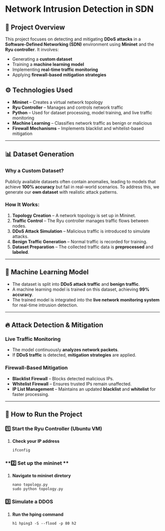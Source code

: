 # **Network Intrusion Detection in SDN**

## 📌 Project Overview  
This project focuses on detecting and mitigating **DDoS attacks** in a **Software-Defined Networking (SDN)** environment using **Mininet** and the **Ryu controller**. It involves:  
- Generating a **custom dataset**  
- Training a **machine learning model**  
- Implementing **real-time traffic monitoring**  
- Applying **firewall-based mitigation strategies**  

## ⚙️ Technologies Used  
- **Mininet** – Creates a virtual network topology  
- **Ryu Controller** – Manages and controls network traffic  
- **Python** – Used for dataset processing, model training, and live traffic monitoring  
- **Machine Learning** – Classifies network traffic as benign or malicious  
- **Firewall Mechanisms** – Implements blacklist and whitelist-based mitigation  

---

## 📊 Dataset Generation  

### **Why a Custom Dataset?**  
Publicly available datasets often contain anomalies, leading to models that achieve **100% accuracy** but fail in real-world scenarios. To address this, we generate our **own dataset** with realistic attack patterns.  

### **How It Works:**  
1. **Topology Creation** – A network topology is set up in Mininet.  
2. **Traffic Control** – The Ryu controller manages traffic flows between nodes.  
3. **DDoS Attack Simulation** – Malicious traffic is introduced to simulate attacks.  
4. **Benign Traffic Generation** – Normal traffic is recorded for training.  
5. **Dataset Preparation** – The collected traffic data is **preprocessed** and **labeled**.  

---

## 🧠 Machine Learning Model  

- The dataset is split into **DDoS attack traffic** and **benign traffic**.  
- A machine learning model is trained on this dataset, achieving **99% accuracy**.  
- The trained model is integrated into the **live network monitoring system** for real-time intrusion detection.  

---

## 🔥 Attack Detection & Mitigation  

### **Live Traffic Monitoring**  
- The model continuously **analyzes network packets**.  
- If **DDoS traffic** is detected, **mitigation strategies** are applied.  

### **Firewall-Based Mitigation**  
- **Blacklist Firewall** – Blocks detected malicious IPs.  
- **Whitelist Firewall** – Ensures trusted IPs remain unaffected.  
- **IP List Management** – Maintains an updated **blacklist** and **whitelist** for faster processing.  

---

## 🚀 How to Run the Project  

### **1️⃣ Start the Ryu Controller (Ubuntu VM)**  
1. **Check your IP address**  
   ```bash
   ifconfig

### **2️⃣ Set up the mininet **  
1. **Navigate to mininet diretory**  
    ```run the following
    nano topology.py
    sudo python topology.py

### **3️⃣ Simulate a DDOS**  
1. **Run the hping command**
   ```
   h1 hping3 -S --flood -p 80 h2
